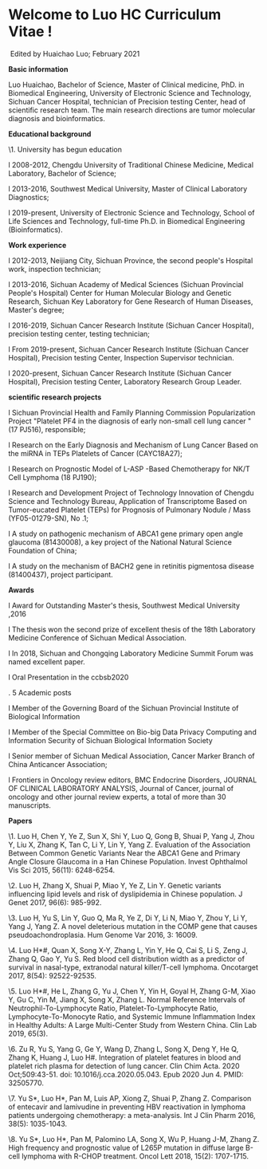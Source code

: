# Welcome to Luo HC Curriculum Vitae !

​                                                                                                                                       Edited by Huaichao Luo; February 2021

**Basic information**

Luo Huaichao, Bachelor of Science, Master of Clinical medicine, PhD. in Biomedical Engineering, University of Electronic Science and Technology, Sichuan Cancer Hospital, technician of Precision testing Center, head of scientific research team. The main research directions are tumor molecular diagnosis and bioinformatics. 

**Educational background**

\1. University has begun education

l  2008-2012, Chengdu University of Traditional Chinese Medicine, Medical Laboratory, Bachelor of Science;

l  2013-2016, Southwest Medical University, Master of Clinical Laboratory Diagnostics;

l  2019-present, University of Electronic Science and Technology, School of Life Sciences and Technology, full-time Ph.D. in Biomedical Engineering (Bioinformatics).

 **Work experience**

l  2012-2013, Neijiang City, Sichuan Province, the second people's Hospital work, inspection technician;

l  2013-2016, Sichuan Academy of Medical Sciences (Sichuan Provincial People's Hospital) Center for Human Molecular Biology and Genetic Research, Sichuan Key Laboratory for Gene Research of Human Diseases, Master's degree;

l  2016-2019, Sichuan Cancer Research Institute (Sichuan Cancer Hospital), precision testing center, testing technician;

l  From 2019-present, Sichuan Cancer Research Institute (Sichuan Cancer Hospital), Precision testing Center, Inspection Supervisor technician.

l  2020-present, Sichuan Cancer Research Institute (Sichuan Cancer Hospital), Precision testing Center, Laboratory Research Group Leader.

**scientific research projects**

l   Sichuan Provincial Health and Family Planning Commission Popularization Project "Platelet PF4 in the diagnosis of early non-small cell lung cancer "(17 PJ516), responsible;

l  Research on the Early Diagnosis and Mechanism of Lung Cancer Based on the miRNA in TEPs Platelets of Cancer (CAYC18A27);

l  Research on Prognostic Model of L-ASP -Based Chemotherapy for NK/T Cell Lymphoma (18 PJ190);

l   Research and Development Project of Technology Innovation of Chengdu Science and Technology Bureau, Application of Transcriptome Based on Tumor-eucated Platelet (TEPs) for Prognosis of Pulmonary Nodule / Mass (YF05-01279-SN), No .1;

l   A study on pathogenic mechanism of ABCA1 gene primary open angle glaucoma (81430008), a key project of the National Natural Science Foundation of China;

l   A study on the mechanism of BACH2 gene in retinitis pigmentosa disease (81400437), project participant.

**Awards**

l   Award for Outstanding Master's thesis, Southwest Medical University ,2016

l   The thesis won the second prize of excellent thesis of the 18th Laboratory Medicine Conference of Sichuan Medical Association.

l   In 2018, Sichuan and Chongqing Laboratory Medicine Summit Forum was named excellent paper.

l   Oral Presentation in the ccbsb2020 

. 5 Academic posts

l  Member of the Governing Board of the Sichuan Provincial Institute of Biological Information

l  Member of the Special Committee on Bio-big Data Privacy Computing and Information Security of Sichuan Biological Information Society

l  Senior member of Sichuan Medical Association, Cancer Marker Branch of China Anticancer Association;

l  Frontiers in Oncology review editors, BMC Endocrine Disorders, JOURNAL OF CLINICAL LABORATORY ANALYSIS, Journal of Cancer, journal of oncology and other journal review experts, a total of more than 30 manuscripts.

**Papers**

\1.      Luo H, Chen Y, Ye Z, Sun X, Shi Y, Luo Q, Gong B, Shuai P, Yang J, Zhou Y, Liu X, Zhang K, Tan C, Li Y, Lin Y, Yang Z. Evaluation of the Association Between Common Genetic Variants Near the ABCA1 Gene and Primary Angle Closure Glaucoma in a Han Chinese Population. Invest Ophthalmol Vis Sci 2015, 56(11): 6248-6254.

\2.      Luo H, Zhang X, Shuai P, Miao Y, Ye Z, Lin Y. Genetic variants influencing lipid levels and risk of dyslipidemia in Chinese population. J Genet 2017, 96(6): 985-992.

\3.      Luo H, Yu S, Lin Y, Guo Q, Ma R, Ye Z, Di Y, Li N, Miao Y, Zhou Y, Li Y, Yang J, Yang Z. A novel deleterious mutation in the COMP gene that causes pseudoachondroplasia. Hum Genome Var 2016, 3: 16009.

\4.      Luo H*#, Quan X, Song X-Y, Zhang L, Yin Y, He Q, Cai S, Li S, Zeng J, Zhang Q, Gao Y, Yu S. Red blood cell distribution width as a predictor of survival in nasal-type, extranodal natural killer/T-cell lymphoma. Oncotarget 2017, 8(54): 92522-92535.

\5.      Luo H*#, He L, Zhang G, Yu J, Chen Y, Yin H, Goyal H, Zhang G-M, Xiao Y, Gu C, Yin M, Jiang X, Song X, Zhang L. Normal Reference Intervals of Neutrophil-To-Lymphocyte Ratio, Platelet-To-Lymphocyte Ratio, Lymphocyte-To-Monocyte Ratio, and Systemic Immune Inflammation Index in Healthy Adults: A Large Multi-Center Study from Western China. Clin Lab 2019, 65(3).

\6.   Zu R, Yu S, Yang G, Ge Y, Wang D, Zhang L, Song X, Deng Y, He Q, Zhang K, Huang J, Luo H#. Integration of platelet features in blood and platelet rich plasma for detection of lung cancer. Clin Chim Acta. 2020 Oct;509:43-51. doi: 10.1016/j.cca.2020.05.043. Epub 2020 Jun 4. PMID: 32505770.

\7.      Yu S*, Luo H*, Pan M, Luis AP, Xiong Z, Shuai P, Zhang Z. Comparison of entecavir and lamivudine in preventing HBV reactivation in lymphoma patients undergoing chemotherapy: a meta-analysis. Int J Clin Pharm 2016, 38(5): 1035-1043. 

\8.      Yu S*, Luo H*, Pan M, Palomino LA, Song X, Wu P, Huang J-M, Zhang Z. High frequency and prognostic value of L265P mutation in diffuse large B-cell lymphoma with R-CHOP treatment. Oncol Lett 2018, 15(2): 1707-1715.
